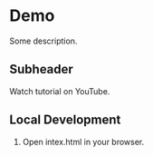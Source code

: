 # Demo

Some description.

## Subheader

Watch tutorial on YouTube.

## Local Development

1. Open intex.html in your browser.
